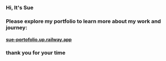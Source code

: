 
### Hi, It's Sue 
### Please explore my portfolio to learn more about my work and journey: 
#### [sue-portofolio.up.railway.app](https://sue-portofolio.up.railway.app)
### thank you for your time 
